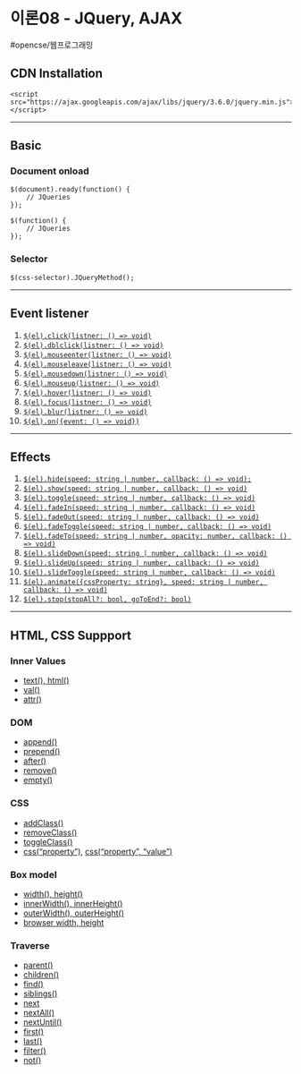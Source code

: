 # 이론08 - JQuery, AJAX
#opencse/웹프로그래밍

## CDN Installation
```
<script src="https://ajax.googleapis.com/ajax/libs/jquery/3.6.0/jquery.min.js"></script>
```
- - - -
## Basic
### Document onload
```
$(document).ready(function() {
	// JQueries
});
```
```
$(function() {
	// JQueries
});
```
### Selector
```
$(css-selector).JQueryMethod();
```
- - - -
## Event listener
1. [`$(el).click(listner: () => void)`](http://www.w3schools.com/jquery/tryit.asp?filename=tryjquery_click)
2. [`$(el).dblclick(listner: () => void)`](http://www.w3schools.com/jquery/tryit.asp?filename=tryjquery_dblclick)
3. [`$(el).mouseenter(listner: () => void)`](http://www.w3schools.com/jquery/tryit.asp?filename=tryjquery_mouseenter)
4. [`$(el).mouseleave(listner: () => void)`](http://www.w3schools.com/jquery/tryit.asp?filename=tryjquery_mouseleave)
5. [`$(el).mousedown(listner: () => void)`](http://www.w3schools.com/jquery/tryit.asp?filename=tryjquery_mousedown)
6. [`$(el).mouseup(listner: () => void)`](http://www.w3schools.com/jquery/tryit.asp?filename=tryjquery_mouseup)
7. [`$(el).hover(listner: () => void)`](http://www.w3schools.com/jquery/tryit.asp?filename=tryjquery_hover)
8. [`$(el).focus(listner: () => void)`](http://www.w3schools.com/jquery/tryit.asp?filename=tryjquery_focus_blur)
9. [`$(el).blur(listner: () => void)`](http://www.w3schools.com/jquery/tryit.asp?filename=tryjquery_focus_blur)
10. [`$(el).on({event: () => void})`](https://www.w3schools.com/jquery/tryit.asp?filename=tryjquery_on_multiple)
- - - -
## Effects
1. [`$(el).hide(speed: string | number, callback: () => void);`](http://www.w3schools.com/jquery/tryit.asp?filename=tryjquery_hide_slow)
2. [`$(el).show(speed: string | number, callback: () => void)`](http://www.w3schools.com/jquery/tryit.asp?filename=tryjquery_hide_slow)
3. [`$(el).toggle(speed: string | number, callback: () => void)`](http://www.w3schools.com/jquery/tryit.asp?filename=tryjquery_toggle)
4. [`$(el).fadeIn(speed: string | number, callback: () => void)`](http://www.w3schools.com/jquery/tryit.asp?filename=tryjquery_fadein)
5. [`$(el).fadeOut(speed: string | number, callback: () => void)`](http://www.w3schools.com/jquery/tryit.asp?filename=tryjquery_fadeout)
6. [`$(el).fadeToggle(speed: string | number, callback: () => void)`](http://www.w3schools.com/jquery/tryit.asp?filename=tryjquery_fadetoggle)
7. [`$(el).fadeTo(speed: string | number, opacity: number, callback: () => void)`](http://www.w3schools.com/jquery/tryit.asp?filename=tryjquery_fadeto)
8. [`$(el).slideDown(speed: string | number, callback: () => void)`](http://www.w3schools.com/jquery/tryit.asp?filename=tryjquery_slide_down)
9. [`$(el).slideUp(speed: string | number, callback: () => void)`](http://www.w3schools.com/jquery/tryit.asp?filename=tryjquery_slide_up)
10. [`$(el).slideToggle(speed: string | number, callback: () => void)`](http://www.w3schools.com/jquery/tryit.asp?filename=tryjquery_slide_toggle)
11. [`$(el).animate({cssProperty: string}, speed: string | number, callback: () => void)`](http://www.w3schools.com/jquery/tryit.asp?filename=tryjquery_animation1_multicss)
12. [`$(el).stop(stopAll?: bool, goToEnd?: bool)`](https://www.w3schools.com/jquery/tryit.asp?filename=tryjquery_stop_slide)
- - - -
## HTML, CSS Suppport
### Inner Values
* [text(), html()](http://www.w3schools.com/jquery/tryit.asp?filename=tryjquery_dom_html_get)
* [val()](http://www.w3schools.com/jquery/tryit.asp?filename=tryjquery_dom_val_get)
* [attr()](http://www.w3schools.com/jquery/tryit.asp?filename=tryjquery_dom_attr_get)
### DOM
* [append()](http://www.w3schools.com/jquery/tryit.asp?filename=tryjquery_html_append)
* [prepend()](http://www.w3schools.com/jquery/tryit.asp?filename=tryjquery_html_prepend)
* [after()](http://www.w3schools.com/jquery/tryit.asp?filename=tryjquery_html_after)
* [remove()](http://www.w3schools.com/jquery/tryit.asp?filename=tryjquery_dom_remove)
* [empty()](http://www.w3schools.com/jquery/tryit.asp?filename=tryjquery_dom_empty)
### CSS
* [addClass()](http://www.w3schools.com/jquery/tryit.asp?filename=tryjquery_dom_addclass2)
* [removeClass()](http://www.w3schools.com/jquery/tryit.asp?filename=tryjquery_dom_removeclass)
* [toggleClass()](http://www.w3schools.com/jquery/tryit.asp?filename=tryjquery_dom_toggleclass)
* [css(“property”)](http://www.w3schools.com/jquery/tryit.asp?filename=tryjquery_css_getcolor), [css(“property”, “value”)](http://www.w3schools.com/jquery/tryit.asp?filename=tryjquery_css_setcolor)
### Box model
* [width(), height()](http://www.w3schools.com/jquery/tryit.asp?filename=tryjquery_css_setcolor)
* [innerWidth(), innerHeight()](http://www.w3schools.com/jquery/tryit.asp?filename=tryjquery_dim_innerwidth_height)
* [outerWidth(), outerHeight()](https://www.w3schools.com/jquery/tryit.asp?filename=tryjquery_dim_outerwidth_height)
* [browser width, height](http://www.w3schools.com/jquery/tryit.asp?filename=tryjquery_dim_width_height2)
### Traverse
* [parent()](http://www.w3schools.com/jquery/tryit.asp?filename=tryjquery_parent)
* [children()](http://www.w3schools.com/jquery/tryit.asp?filename=tryjquery_children)
* [find()](http://www.w3schools.com/jquery/tryit.asp?filename=tryjquery_find)
* [siblings()](http://www.w3schools.com/jquery/tryit.asp?filename=tryjquery_siblings)
* [next](http://www.w3schools.com/jquery/tryit.asp?filename=tryjquery_next)
* [nextAll()](http://www.w3schools.com/jquery/tryit.asp?filename=tryjquery_nextall)
* [nextUntil()](http://www.w3schools.com/jquery/tryit.asp?filename=tryjquery_nextuntil)
* [first()](http://www.w3schools.com/jquery/tryit.asp?filename=tryjquery_first)
* [last()](http://www.w3schools.com/jquery/tryit.asp?filename=tryjquery_last)
* [filter()](http://www.w3schools.com/jquery/tryit.asp?filename=tryjquery_filter)
* [not()](http://www.w3schools.com/jquery/tryit.asp?filename=tryjquery_not)